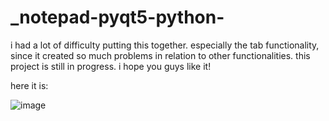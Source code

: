 # _notepad-pyqt5-python-
i had a lot of difficulty putting this together. especially the tab functionality, since it created so much problems in relation to other functionalities. this project is still in progress. i hope you guys like it!

here it is:

![image](https://user-images.githubusercontent.com/43742265/186157477-06915431-cb3e-4c79-a90a-497dd9253387.png)

